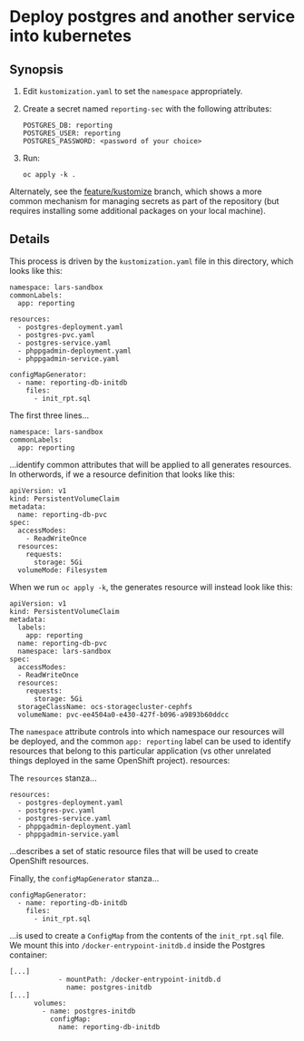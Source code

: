 # Deploy postgres and another service into kubernetes

## Synopsis

1. Edit `kustomization.yaml` to set the `namespace` appropriately.
1. Create a secret named `reporting-sec` with the following
   attributes:

   ```
   POSTGRES_DB: reporting
   POSTGRES_USER: reporting
   POSTGRES_PASSWORD: <password of your choice>
   ```

1. Run:

    ```
    oc apply -k .
    ```

Alternately, see the [feature/kustomize][] branch, which shows a more
common mechanism for managing secrets as part of the repository (but
requires installing some additional packages on your local machine).

[feature/kustomize]: https://github.com/larsks/oc-deploy-postgres/tree/feature/kustomize

## Details

This process is driven by the `kustomization.yaml` file in this
directory, which looks like this:

```
namespace: lars-sandbox
commonLabels:
  app: reporting

resources:
  - postgres-deployment.yaml
  - postgres-pvc.yaml
  - postgres-service.yaml
  - phppgadmin-deployment.yaml
  - phppgadmin-service.yaml

configMapGenerator:
  - name: reporting-db-initdb
    files:
      - init_rpt.sql
```

The first three lines...

```
namespace: lars-sandbox
commonLabels:
  app: reporting
```

...identify common attributes that will be applied to
all generates resources. In otherwords, if we a resource definition
that looks like this:

```
apiVersion: v1
kind: PersistentVolumeClaim
metadata:
  name: reporting-db-pvc
spec:
  accessModes:
    - ReadWriteOnce
  resources:
    requests:
      storage: 5Gi
  volumeMode: Filesystem
```

When we run `oc apply -k`, the generates resource will instead look
like this:

```
apiVersion: v1
kind: PersistentVolumeClaim
metadata:
  labels:
    app: reporting
  name: reporting-db-pvc
  namespace: lars-sandbox
spec:
  accessModes:
  - ReadWriteOnce
  resources:
    requests:
      storage: 5Gi
  storageClassName: ocs-storagecluster-cephfs
  volumeName: pvc-ee4504a0-e430-427f-b096-a9893b60ddcc
```

The `namespace` attribute controls into which namespace our resources
will be deployed, and the common `app: reporting` label can be used to
identify resources that belong to this particular application (vs
other unrelated things deployed in the same OpenShift project).
resources:

The `resources` stanza...

```
resources:
  - postgres-deployment.yaml
  - postgres-pvc.yaml
  - postgres-service.yaml
  - phppgadmin-deployment.yaml
  - phppgadmin-service.yaml
```

...describes a set of static resource files that will be used to
create OpenShift resources.

Finally, the `configMapGenerator` stanza...

```
configMapGenerator:
  - name: reporting-db-initdb
    files:
      - init_rpt.sql
```

...is used to create a `ConfigMap` from the contents of the
`init_rpt.sql` file.  We mount this into `/docker-entrypoint-initdb.d`
inside the Postgres container:


```
[...]
            - mountPath: /docker-entrypoint-initdb.d
              name: postgres-initdb
[...]
      volumes:
        - name: postgres-initdb
          configMap:
            name: reporting-db-initdb
```
